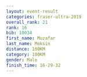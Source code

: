 ```yaml
---
layout: event-result 
categories: fraser-ultra-2019 
overall_rank: 21
rank: 16
bib: 10034
first_name: Muzafar
last_name: Moksin
distance: 100KM
category: 100KM
gender: Male
finish_time: 16-29-32
---
```

